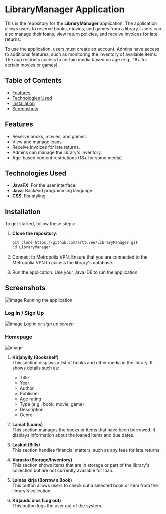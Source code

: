 # LibraryManager Application

This is the repository for the **LibraryManager** application. The application allows users to reserve books, movies, and games from a library. Users can also manage their loans, view return policies, and receive invoices for late returns.

To use the application, users must create an account. Admins have access to additional features, such as monitoring the inventory of available items. The app restricts access to certain media based on age (e.g., 18+ for certain movies or games).

## Table of Contents
- [Features](#features)
- [Technologies Used](#technologies-used)
- [Installation](#installation)
- [Screenshots](#screenshots)

## Features
- Reserve books, movies, and games.
- View and manage loans.
- Receive invoices for late returns.
- Admins can manage the library's inventory.
- Age-based content restrictions (18+ for some media).

## Technologies Used
- **JavaFX**: For the user interface.
- **Java**: Backend programming language.
- **CSS**: For styling.

## Installation

To get started, follow these steps:

1. **Clone the repository**:
   ```bash
   git clone https://github.com/arttuvee/LibraryManager.git
   cd LibraryManager

1. Connect to Metropolia VPN: Ensure that you are connected to the Metropolia VPN to access the library's database.

2. Run the application: Use your Java IDE to run the application.
## Screenshots
![image](https://github.com/user-attachments/assets/3760bd93-0ab1-44a4-8929-df368520c2b5)
Running the application
### Log In / Sign Up
![image](https://github.com/user-attachments/assets/0fb1c892-ff1d-4fed-9b1c-de1067fca8ef)
*Log in or sign up screen.*
### Homepage
![image](https://github.com/user-attachments/assets/8c682907-4e6a-48fb-ad24-8b4779e5e478)
1. **Kirjahylly (Bookshelf)**  
   This section displays a list of books and other media in the library. It shows details such as:
   - Title
   - Year
   - Author
   - Publisher
   - Age rating
   - Type (e.g., book, movie, game)
   - Description
   - Genre

2. **Lainat (Loans)**  
   This section manages the books or items that have been borrowed. It displays information about the loaned items and due dates.

3. **Laskut (Bills)**  
   This section handles financial matters, such as any fees for late returns.

4. **Varasto (Storage/Inventory)**  
   This section shows items that are in storage or part of the library's collection but are not currently available for loan.

5. **Lainaa kirja (Borrow a Book)**  
   This button allows users to check out a selected book or item from the library's collection.

6. **Kirjaudu ulos (Log out)**  
   This button logs the user out of the system.



